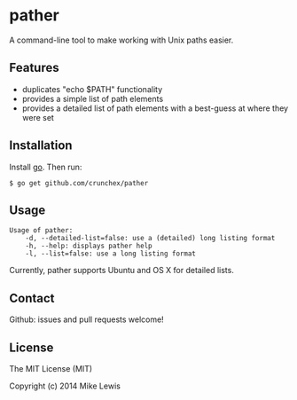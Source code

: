 # pather

A command-line tool to make working with Unix paths easier.

## Features

- duplicates "echo $PATH" functionality
- provides a simple list of path elements
- provides a detailed list of path elements with a best-guess at where they were set

## Installation

Install [go](https://golang.org).
Then run:
```
$ go get github.com/crunchex/pather
```

## Usage

```
Usage of pather:
    -d, --detailed-list=false: use a (detailed) long listing format
    -h, --help: displays pather help
    -l, --list=false: use a long listing format
```

Currently, pather supports Ubuntu and OS X for detailed lists.

## Contact

Github: issues and pull requests welcome!

## License

The MIT License (MIT)

Copyright (c) 2014 Mike Lewis
